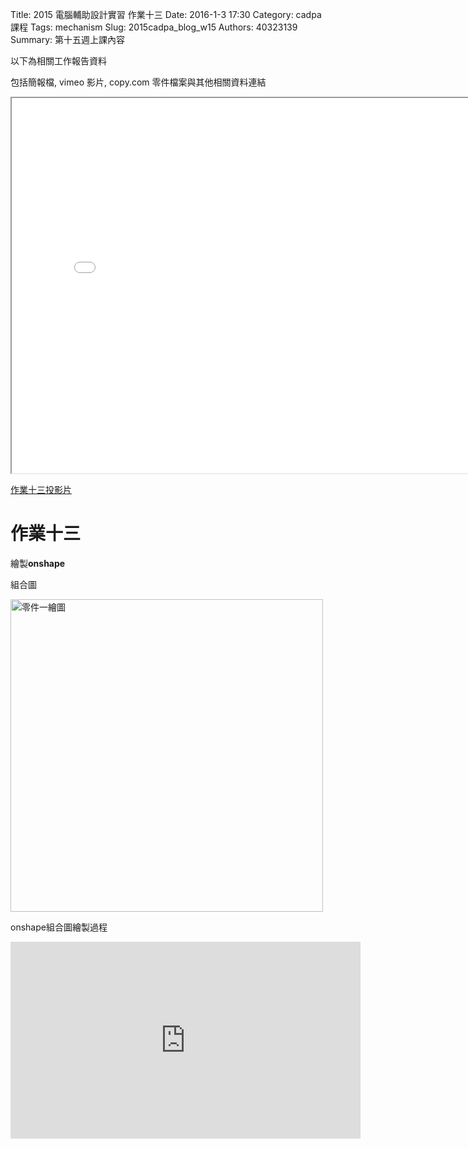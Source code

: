 Title: 2015 電腦輔助設計實習 作業十三
Date: 2016-1-3 17:30
Category: cadpa 課程
Tags: mechanism
Slug: 2015cadpa_blog_w15
Authors: 40323139
Summary: 第十五週上課內容

以下為相關工作報告資料

包括簡報檔, vimeo 影片, copy.com 零件檔案與其他相關資料連結

<iframe src="cadp_w15_lecture.html" width="800" height="600"></iframe>

<p><a href="cadp_w15_lecture.html" target="_blank">作業十三投影片</a></p>

作業十三
============

繪製**onshape**

  
組合圖

<img src="https://copy.com/L8uZywMENgbFCJ13" width="500" alt="零件一繪圖"></img>

onshape組合圖繪製過程
<iframe width="560" height="315" src="https://www.youtube.com/embed/7BTVYLt0DVI" frameborder="0" allowfullscreen></iframe>










